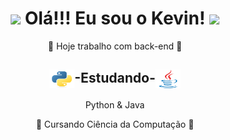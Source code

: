 

<h1 align="center">
<img src="https://media.giphy.com/media/hvRJCLFzcasrR4ia7z/giphy.gif" width="28">
Olá!!! Eu sou o Kevin! <img src="https://media.giphy.com/media/hvRJCLFzcasrR4ia7z/giphy.gif" width="28">
</h1>

<p align="center"> 🔭 Hoje trabalho com back-end 🔭</p>

<h2 align="center"><img align="center" alt="Kevin-Python" height="30" width="40" src="https://raw.githubusercontent.com/devicons/devicon/master/icons/python/python-original.svg">-Estudando-<img align="center" alt="Kevin-Java" height="30" width="40" src="https://raw.githubusercontent.com/devicons/devicon/1119b9f84c0290e0f0b38982099a2bd027a48bf1/icons/java/java-original.svg"></h2>

<p align="center">Python  &  Java</p>

<p align="center">📖 Cursando Ciência da Computação 📖</p>

<!--
<img align="right" alt="Rafa-pic" height="150" style="border-radius:50px;" src="https://media.discordapp.net/attachments/639956127056134178/890373478988013628/Publicacoes_Instagram_1_1.png?width=676&height=676">

-->
